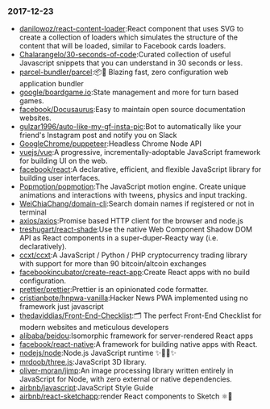 ### 2017-12-23 
* [danilowoz/react-content-loader](https://github.com//danilowoz/react-content-loader):React component that uses SVG to create a collection of loaders which simulates the structure of the content that will be loaded, similar to Facebook cards loaders. 
* [Chalarangelo/30-seconds-of-code](https://github.com//Chalarangelo/30-seconds-of-code):Curated collection of useful Javascript snippets that you can understand in 30 seconds or less. 
* [parcel-bundler/parcel](https://github.com//parcel-bundler/parcel):📦🚀 Blazing fast, zero configuration web application bundler 
* [google/boardgame.io](https://github.com//google/boardgame.io):State management and more for turn based games. 
* [facebook/Docusaurus](https://github.com//facebook/Docusaurus):Easy to maintain open source documentation websites. 
* [gulzar1996/auto-like-my-gf-insta-pic](https://github.com//gulzar1996/auto-like-my-gf-insta-pic):Bot to automatically like your friend's Instagram post and notify you on Slack 
* [GoogleChrome/puppeteer](https://github.com//GoogleChrome/puppeteer):Headless Chrome Node API 
* [vuejs/vue](https://github.com//vuejs/vue):A progressive, incrementally-adoptable JavaScript framework for building UI on the web. 
* [facebook/react](https://github.com//facebook/react):A declarative, efficient, and flexible JavaScript library for building user interfaces. 
* [Popmotion/popmotion](https://github.com//Popmotion/popmotion):The JavaScript motion engine. Create unique animations and interactions with tweens, physics and input tracking. 
* [WeiChiaChang/domain-cli](https://github.com//WeiChiaChang/domain-cli):Search domain names if registered or not in terminal 
* [axios/axios](https://github.com//axios/axios):Promise based HTTP client for the browser and node.js 
* [treshugart/react-shade](https://github.com//treshugart/react-shade):Use the native Web Component Shadow DOM API as React components in a super-duper-Reacty way (i.e. declaratively). 
* [ccxt/ccxt](https://github.com//ccxt/ccxt):A JavaScript / Python / PHP cryptocurrency trading library with support for more than 90 bitcoin/altcoin exchanges 
* [facebookincubator/create-react-app](https://github.com//facebookincubator/create-react-app):Create React apps with no build configuration. 
* [prettier/prettier](https://github.com//prettier/prettier):Prettier is an opinionated code formatter. 
* [cristianbote/hnpwa-vanilla](https://github.com//cristianbote/hnpwa-vanilla):Hacker News PWA implemented using no framework just javascript 
* [thedaviddias/Front-End-Checklist](https://github.com//thedaviddias/Front-End-Checklist):🗂 The perfect Front-End Checklist for modern websites and meticulous developers 
* [alibaba/beidou](https://github.com//alibaba/beidou):Isomorphic framework for server-rendered React apps 
* [facebook/react-native](https://github.com//facebook/react-native):A framework for building native apps with React. 
* [nodejs/node](https://github.com//nodejs/node):Node.js JavaScript runtime ✨🐢🚀✨ 
* [mrdoob/three.js](https://github.com//mrdoob/three.js):JavaScript 3D library. 
* [oliver-moran/jimp](https://github.com//oliver-moran/jimp):An image processing library written entirely in JavaScript for Node, with zero external or native dependencies. 
* [airbnb/javascript](https://github.com//airbnb/javascript):JavaScript Style Guide 
* [airbnb/react-sketchapp](https://github.com//airbnb/react-sketchapp):render React components to Sketch ⚛️💎 
